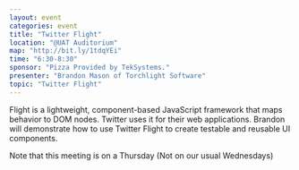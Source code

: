 ```yaml
---
layout: event
categories: event
title: "Twitter Flight"
location: "@UAT Auditorium"
map: "http://bit.ly/1tdqYEi"
time: "6:30-8:30"
sponsor: "Pizza Provided by TekSystems."
presenter: "Brandon Mason of Torchlight Software"
topic: "Twitter Flight"
---
```


Flight is a lightweight, component-based JavaScript framework that maps behavior to DOM nodes. Twitter uses it for their web applications. Brandon will demonstrate how to use Twitter Flight to create testable and reusable UI components.

Note that this meeting is on a Thursday (Not on our usual Wednesdays)